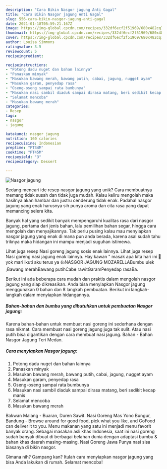 ```yaml
---
description: "Cara Bikin Nasgor jagung Anti Gagal"
title: "Cara Bikin Nasgor jagung Anti Gagal"
slug: 556-cara-bikin-nasgor-jagung-anti-gagal
date: 2021-01-18T05:59:21.167Z
image: https://img-global.cpcdn.com/recipes/332df6ecf2f51969/680x482cq70/nasgor-jagung-foto-resep-utama.jpg
thumbnail: https://img-global.cpcdn.com/recipes/332df6ecf2f51969/680x482cq70/nasgor-jagung-foto-resep-utama.jpg
cover: https://img-global.cpcdn.com/recipes/332df6ecf2f51969/680x482cq70/nasgor-jagung-foto-resep-utama.jpg
author: Louisa Simmons
ratingvalue: 3.5
reviewcount: 5
recipeingredient:

recipeinstructions:
- "Potong dadu nuget dan bahan lainnya"
- "Panaskan minyak"
- "Masukan bawang merah, bawang putih, cabai, jagung, nugget ayam"
- "Masukan garam, penyedap rasa"
- "Oseng-oseng sampai rata bumbunya"
- "Masukan nasi sambil diaduk sampai dirasa matang, beri sedikit kecap manis"
- "Selamat mencoba"
- "Masukan bawang merah"
categories:
- Resep
tags:
- nasgor
- jagung

katakunci: nasgor jagung 
nutrition: 160 calories
recipecuisine: Indonesian
preptime: "PT34M"
cooktime: "PT45M"
recipeyield: "3"
recipecategory: Dessert

---
```



![Nasgor jagung](https://img-global.cpcdn.com/recipes/332df6ecf2f51969/680x482cq70/nasgor-jagung-foto-resep-utama.jpg)

Sedang mencari ide resep nasgor jagung yang unik? Cara membuatnya memang tidak susah dan tidak juga mudah. Kalau keliru mengolah maka hasilnya akan hambar dan justru cenderung tidak enak. Padahal nasgor jagung yang enak harusnya sih punya aroma dan cita rasa yang dapat memancing selera kita.

Banyak hal yang sedikit banyak mempengaruhi kualitas rasa dari nasgor jagung, pertama dari jenis bahan, lalu pemilihan bahan segar, hingga cara mengolah dan menyajikannya. Tak perlu pusing kalau mau menyiapkan nasgor jagung yang enak di mana pun anda berada, karena asal sudah tahu triknya maka hidangan ini mampu menjadi suguhan istimewa.

Lihat juga resep Nasi goreng jagung sosis enak lainnya. Lihat juga resep Nasi goreng nasi jagung enak lainnya. Hay kawan &#34; masak apa kita hari ini 🧐yok mari ikuti aku terus ya 👍NASGOR JAGUNG MOZARELLABumbu ulek ;Bawang merahBawang putihCabe rawitGaramPenyedap rasaBa.


Berikut ini ada beberapa cara mudah dan praktis dalam mengolah nasgor jagung yang siap dikreasikan. Anda bisa menyiapkan Nasgor jagung menggunakan 0 bahan dan 8 langkah pembuatan. Berikut ini langkah-langkah dalam menyiapkan hidangannya.

<!--inarticleads1-->

##### Bahan-bahan dan bumbu yang dibutuhkan untuk pembuatan Nasgor jagung:



Karena bahan-bahan untuk membuat nasi goreng ini sederhana dengan rasa nikmat. Cara membuat nasi goreng jagung juga tak sulit. Atau nasi putih bisa digantikan dengan cara membuat nasi jagung. Bahan - Bahan Nasgor Jagung Teri Medan. 

<!--inarticleads2-->

##### Cara menyiapkan Nasgor jagung:

1. Potong dadu nuget dan bahan lainnya
1. Panaskan minyak
1. Masukan bawang merah, bawang putih, cabai, jagung, nugget ayam
1. Masukan garam, penyedap rasa
1. Oseng-oseng sampai rata bumbunya
1. Masukan nasi sambil diaduk sampai dirasa matang, beri sedikit kecap manis
1. Selamat mencoba
1. Masukan bawang merah


Bakwan Malang - Buaran, Duren Sawit. Nasi Goreng Mas Yono Bungur, Bandung - Browse around for good food, pick what you like, and GoFood can deliver it to you. Menu makanan yang satu ini menjadi menu favorit banyak orang. Sebagai masakan asli khas Indonesia, saat ini nasi goreng sudah banyak dibuat di berbagai belahan dunia dengan adaptasi bumbu &amp; bahan khas daerah masing-masing. Nasi Goreng Jawa Punya nasi sisa biasanya di bikin nasgor. 

Gimana nih? Gampang kan? Itulah cara menyiapkan nasgor jagung yang bisa Anda lakukan di rumah. Selamat mencoba!
